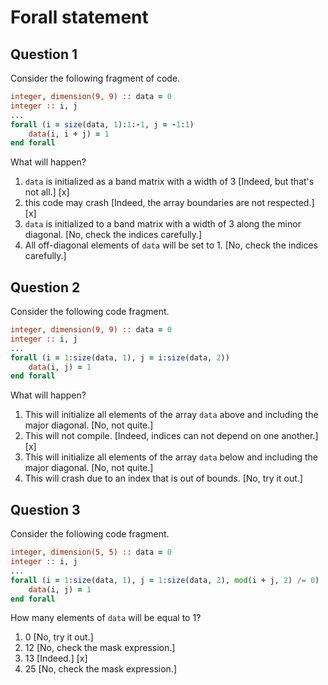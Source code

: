 # Forall statement

## Question 1

Consider the following fragment of code.

~~~~fortran
integer, dimension(9, 9) :: data = 0
integer :: i, j
...
forall (i = size(data, 1):1:-1, j = -1:1)
    data(i, i + j) = 1
end forall
~~~~
What will happen?
1. `data` is initialized as a band matrix with a width of 3 [Indeed, but that's not all.] [x]
1. this code may crash [Indeed, the array boundaries are not respected.] [x]
1. `data` is initialized to a band matrix with a width of 3 along the minor diagonal. [No, check the indices carefully.]
1. All off-diagonal elements of `data` will be set to 1. [No, check the indices carefully.]


## Question 2

Consider the following code fragment.

~~~~fortran
integer, dimension(9, 9) :: data = 0
integer :: i, j
...
forall (i = 1:size(data, 1), j = i:size(data, 2))
    data(i, j) = 1
end forall
~~~~
What will happen?
1. This will initialize all elements of the array `data` above and including the major diagonal. [No, not quite.]
1. This will not compile. [Indeed, indices can not depend on one another.] [x]
1. This will initialize all elements of the array `data` below and including the major diagonal. [No, not quite.]
1. This will crash due to an index that is out of bounds. [No, try it out.]


## Question 3

Consider the following code fragment.

~~~~fortran
integer, dimension(5, 5) :: data = 0
integer :: i, j
...
forall (i = 1:size(data, 1), j = 1:size(data, 2), mod(i + j, 2) /= 0)
    data(i, j) = 1
end forall
~~~~
How many elements of `data` will be equal to 1?
1. 0 [No, try it out.]
1. 12 [No, check the mask expression.]
1. 13 [Indeed.] [x]
1. 25 [No, check the mask expression.]
